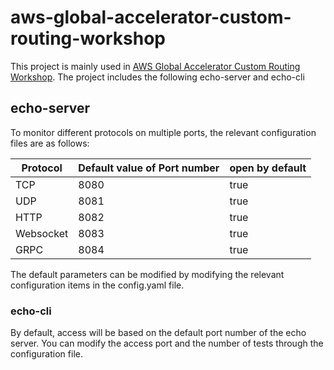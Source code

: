 # aws-global-accelerator-custom-routing-workshop

This project is mainly used in [AWS Global Accelerator Custom Routing Workshop](https://catalog.us-east-1.prod.workshops.aws/workshops/ac213084-3f4a-4b01-9835-5052d6096b5b). The project includes the following echo-server and echo-cli

## echo-server

To monitor different protocols on multiple ports, the relevant configuration files are as follows:

Protocol | Default value of Port number | open by default
-|-|-
TCP|8080|true
UDP|8081|true
HTTP|8082|true
Websocket|8083|true
GRPC|8084|true

The default parameters can be modified by modifying the relevant configuration items in the config.yaml file.

### echo-cli

By default, access will be based on the default port number of the echo server. You can modify the access port and the number of tests through the configuration file.
